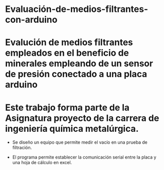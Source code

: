 # Evaluación-de-medios-filtrantes-con-arduino
# Evalución de medios filtrantes empleados en el beneficio de minerales empleando de un sensor de presión conectado a una placa arduino

# Este trabajo forma parte de la Asignatura proyecto de la carrera de ingeniería química metalúrgica.

- Se diseño un equipo que permite medir el vacío en una prueba de filtración.

- El programa permite establecer la comunicación serial entre la placa y una hoja de cálculo en excel.
